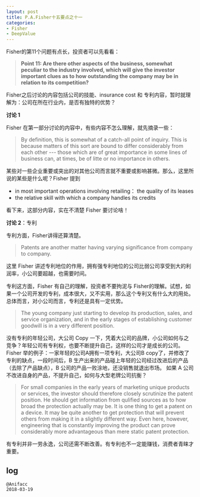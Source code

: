 ```yaml
---
layout: post
title: P.A.Fisher十五要点之十一
categories:
- Fisher
- DeepValue
---
```

Fisher的第11个问题有点长，投资者可以先看看：

> **Point 11: Are there other aspects of the business, somewhat peculiar to the industry involved, which will give the investor important clues as to how outstanding the company may be in relation to its competition?**

Fisher之后讨论的内容包括公司的技能、insurance cost 和 专利内容，暂时就理解为：公司在所在行业内，是否有独特的优势？

**讨论 1**

Fisher 在第一部分讨论的内容中，有些内容不怎么理解，就先摘录一些：

> By definition, this is somewhat of a catch-all point of inquiry. This is because matters of this sort are bound to differ considerably from each other --- those which are of great importance in some lines of business can, at times, be of litte or no importance in others.

某些对一些企业重要或突出的对其他公司而言就不重要或影响甚微。那么，这里所说的某些是什么呢？Fisher 提到

- in most important operations involving retailing： the quality of its leases
- the relative skill with which a company handles its credits

看下来，这部分内容，实在不清楚 Fisher 要讨论啥！

**讨论 2**：专利

专利方面，Fisher讲得还算清楚。

> Patents are another matter having varying significance from company to company.

这里 Fisher 讲述专利地位的作用，拥有强专利地位的公司比弱公司享受到大的利润率，小公司要超越，也需要时间。

专利这方面，Fisher 有自己的理解，投资者不要拘泥与 Fisher的理解。试想，如果一个公司开发的专利，成本很大，又不实用，那么这个专利又有什么大的用处。 总体而言，对小公司而言，专利还是具有一定优势。

> The young company just starting to develop its production, sales, and service organization, and in the early stages of establishing customer goodwill is in a very different position.

没有专利的年轻公司，大公司 Copy 一下，凭着大公司的品牌，小公司如何与之竞争？年轻公司有专利权，也要不断提升自己，这样的公司才是成长的公司。Fisher 举的例子：一家年轻的公司A拥有一项专利，大公司B copy了，并修改了专利的缺点，一段时间后，B 生产出来的产品碰上年轻的公司经过改进后的产品（去除了产品缺点），B 公司的产品一败涂地，还没销售就退出市场。 如果 A 公司不改进自身的产品，不提升自己，如何与大型老牌公司抗衡？

> For small companies in the early years of marketing unique products or services, the investor should therefore closely scrutinize the patent position. He should get information from qulified sources as to how broad the protection actually may be. It is one thing to get a patent on a device. It may be quite another to get protection that will prevent others from making it in a slightly different way. Even here, however, engineering that is constantly improving the product can prove considerably more advantageous than mere static patent protection. 

有专利并非一劳永逸，公司还需不断改善。有专利也不一定能赚钱，消费者青睐才重要。

## log

```
@Anifacc
2018-03-19
```